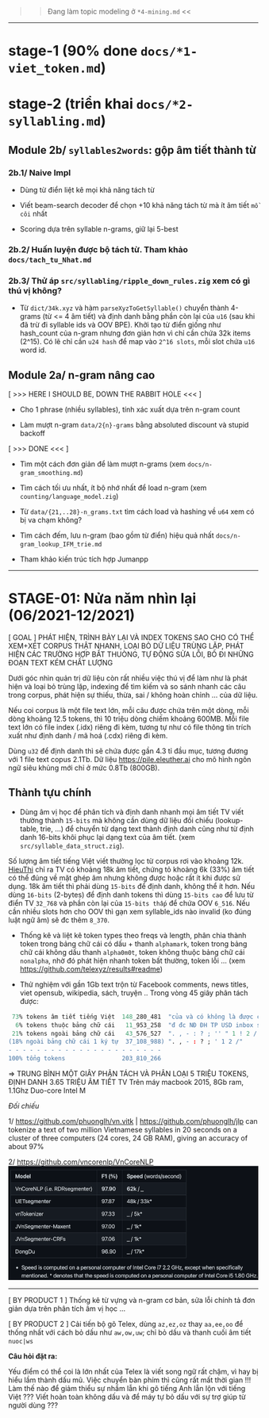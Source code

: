 

>> Đang làm topic modeling ở `*4-mining.md` <<

- - -

# stage-1 (90% done `docs/*1-viet_token.md`)

# stage-2 (triển khai `docs/*2-syllabling.md`)

## Module 2b/ `syllables2words`: gộp âm tiết thành từ

### 2b.1/ Naive Impl

* Dùng từ điển liệt kê mọi khả năng tách từ

* Viết beam-search decoder để chọn +10 khả năng tách từ mà ít âm tiết `mồ côi` nhất

* Scoring dựa trên syllable n-grams, giữ lại 5-best

### 2b.2/ Huấn luyện được bộ tách từ. Tham khảo `docs/tach_tu_Nhat.md`

### 2b.3/ Thử áp `src/syllabling/ripple_down_rules.zig` xem có gì thú vị không?

* Từ `dict/34k.xyz` và hàm `parseXyzToGetSyllable()` chuyển thành 4-grams (từ <= 4 âm tiết) và định danh bằng phần còn lại của `u16` (sau khi đã trừ đi syllable ids và OOV BPE).  Khởi tạo từ điển giống như hash_count của n-gram nhưng đơn giản hơn vì chỉ cần chứa 32k items (2^15). Có lẽ chỉ cần `u24 hash` để map vào `2^16 slots`, mỗi slot chứa `u16` word id.

## Module 2a/ n-gram nâng cao

[ >>> HERE I SHOULD BE, DOWN THE RABBIT HOLE <<< ]

* Cho 1 phrase (nhiều syllables), tính xác xuất dựa trên n-gram count

* Làm mượt n-gram `data/2{n}-grams` bằng absoluted discount và stupid backoff

[ >>> DONE <<< ]

* Tìm một cách đơn giản để làm mượt n-grams (xem `docs/n-gram_smoothing.md`)

* Tìm cách tối ưu nhất, ít bộ nhớ nhất để load n-gram (xem `counting/language_model.zig`)

* Từ `data/{21,..28}-n_grams.txt` tìm cách load và hashing về `u64` xem có bị va chạm không?

* Tìm cách đếm, lưu n-gram (bao gồm từ điển) hiệu quả nhất `docs/n-gram_lookup_IFM_trie.md`

* Tham khảo kiến trúc tích hợp Jumanpp

- - -

# STAGE-01: Nửa năm nhìn lại (06/2021-12/2021)

[ GOAL ] PHÁT HIỆN, TRÌNH BÀY LẠI VÀ INDEX TOKENS SAO CHO CÓ THỂ XEM+XÉT CORPUS THẬT NHANH, LOẠI BỎ DỮ LIỆU TRÙNG LẶP, PHÁT HIỆN CÁC TRƯỜNG HỢP BẤT THUÒNG, TỰ ĐỘNG SỬA LỖI, BỎ ĐI NHỮNG ĐOẠN TEXT KÉM CHẤT LƯỢNG

Dưới góc nhìn quản trị dữ liệu còn rất nhiều việc thú vị để làm như là phát hiện và loại bỏ trùng lặp, indexing để tìm kiếm và so sánh nhanh các câu trong corpus, phát hiện sự thiếu, thừa, sai / không hoàn chỉnh ... của dữ liệu.

Nếu coi corpus là một file text lớn, mỗi câu được chứa trên một dòng, mỗi dòng khoảng 12.5 tokens, thì 10 triệu dòng chiếm khoảng 600MB. Mỗi file text lớn có file index (.idx) riêng đi kèm, tương tự như có file thông tin trích xuất như định danh / mã hoá (.cdx) riêng đi kèm.

Dùng `u32` để định danh thì sẽ chứa được gần 4.3 tỉ đầu mục, tương đương với 1 file text copus 2.1Tb. Dữ liệu https://pile.eleuther.ai cho mô hình ngôn ngữ siêu khủng mới chỉ ở mức 0.8Tb (800GB).


## Thành tựu chính

* Dùng âm vị học để phân tích và định danh nhanh mọi âm tiết TV viết thường thành `15-bits` mà không cần dùng dữ liệu đối chiếu (lookup-table, trie, ...) để chuyển từ dạng text thành định danh cũng như từ định danh 16-bits khôi phục lại dạng text của âm tiết. (xem `src/syllable_data_struct.zig`). 

Số lượng âm tiết tiếng Việt viết thường lọc từ corpus rơi vào khoảng 12k. [HieuThi](http://www.hieuthi.com/blog/2017/03/21/all-vietnamese-syllables.html) chỉ ra TV có khoảng 18k âm tiết, chứng tỏ khoảng 6k (33%) âm tiết có thể đúng về mặt ghép âm nhưng không được hoặc rất ít khi được sử dụng. 18k âm tiết thì phải dùng `15-bits` để định danh, không thể ít hơn. Nếu dùng `16-bits` (2-bytes) để định danh tokens thì dùng `15-bits cao` để lưu từ điển TV `32_768` và phần còn lại của `15-bits thấp` để chứa OOV `6_516`. Nếu cần nhiều slots hơn cho OOV thì gạn xem syllable_ids nào invalid (ko đúng luật ngữ âm) sẽ đc thêm `8_370`.

* Thống kê và liệt kê token types theo freqs và length, phân chia thành token trong bảng chữ cái có dấu + thanh `alphamark`, token trong bảng chữ cái không dấu thanh `alpha0m0t`, token không thuộc bảng chữ cái `nonalpha`, nhờ đó phát hiện nhanh token bất thường, token lỗi ... (xem https://github.com/telexyz/results#readme)

* Thử nghiệm với gần 1Gb text trộn từ Facebook comments, news titles, viet opensub, wikipedia, sách, truyện .. Trong vòng 45 giây phân tách được: 
```r
 73% tokens âm tiết tiếng Việt  148_280_481  "của và có không là được cho các"
  6% tokens thuộc bảng chữ cái   11_953_258  "đ đc NĐ ĐH TP USD inbox shop"
 21% tokens ngoài bảng chữ cái   43_576_527  ". , - : ? ; '' " 1 ! 2 / ... 2020 🤣 19000019"
(18% ngoài bảng chữ cái 1 ký tự  37_108_988) ". , - : ? ; ' 1 2 /"
- - - - - - - - - - - - - - - - - - - - - -
100% tổng tokens                203_810_266
```
=> TRUNG BÌNH MỘT GIÂY PHÂN TÁCH VÀ PHÂN LOẠI 5 TRIỆU TOKENS, ĐỊNH DANH 3.65 TRIỆU ÂM TIẾT TV
Trên máy macbook 2015, 8Gb ram, 1.1Ghz Duo-core Intel M

_Đối chiếu_

1/ https://github.com/phuonglh/vn.vitk | https://github.com/phuonglh/jlp can tokenize a text of two million Vietnamese syllables in 20 seconds on a cluster of three computers (24 cores, 24 GB RAM), giving an accuracy of about 97%

2/ https://github.com/vncorenlp/VnCoreNLP
![](docs/files/vn_word_segmenters_speed.png)


- - -

[ BY PRODUCT 1 ] Thống kê từ vựng và n-gram cơ bản, sửa lỗi chính tả đơn giản dựa trên phân tích âm vị học ...

[ BY PRODUCT 2 ] Cải tiến bộ gõ Telex, dùng `az,ez,oz` thay `aa,ee,oo` để thống nhất với cách bỏ dấu như `aw,ow,uw`; chỉ bỏ dấu và thanh cuối âm tiết `nuoc|ws`

__Câu hỏi đặt ra:__

Yếu điểm có thể coi là lớn nhất của Telex là viết song ngữ rất chậm,
vì hay bị hiểu lầm thành dấu mũ. Việc chuyển bàn phím thì cũng rất mất thời gian !!!
Làm thế nào để giảm thiểu sự nhầm lẫn khi gõ tiếng Anh lẫn lộn với tiếng Việt ???
Viết hoàn toàn không dấu và để máy tự bỏ dấu với sự trợ giúp từ người dùng ???